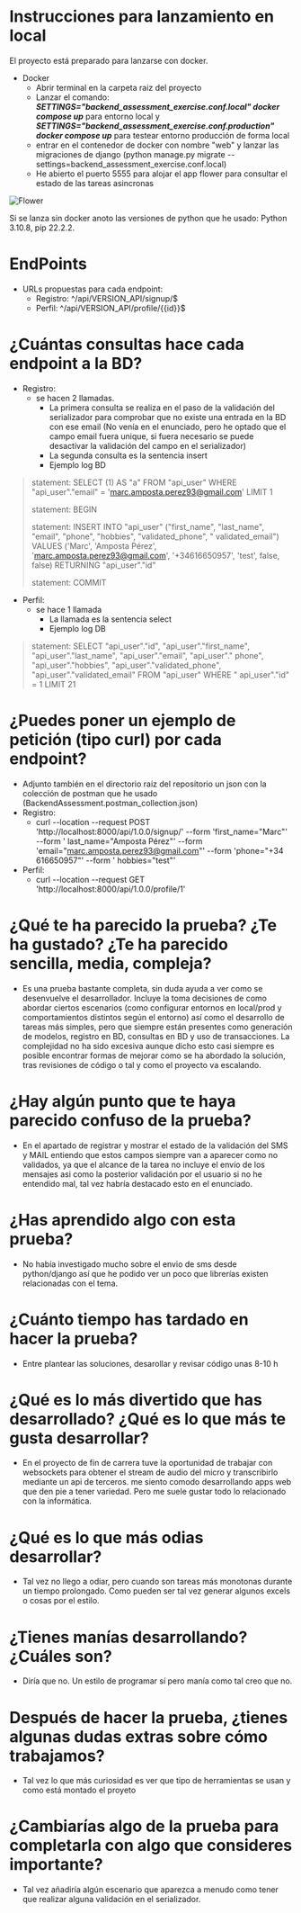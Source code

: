 # Instrucciones para lanzamiento en local

El proyecto está preparado para lanzarse con docker.

- Docker
    - Abrir terminal en la carpeta raiz del proyecto
    - Lanzar el comando: ***SETTINGS="backend_assessment_exercise.conf.local" docker compose up*** para entorno local y
      ***SETTINGS="backend_assessment_exercise.conf.production" docker compose up*** para testear entorno producción de forma local
    - entrar en el contenedor de docker con nombre "web" y lanzar las migraciones de django (python manage.py migrate --settings=backend_assessment_exercise.conf.local)
    - He abierto el puerto 5555 para alojar el app flower para consultar el estado de las tareas asincronas
    
![Flower](https://user-images.githubusercontent.com/116147283/197024297-bbbeb723-275c-4c93-b21b-81af4f5bad7a.png)

Si se lanza sin docker anoto las versiones de python que he usado: Python 3.10.8, pip 22.2.2.

# EndPoints

- URLs propuestas para cada endpoint:
    - Registro: ^/api/VERSION_API/signup/$
    - Perfil: ^/api/VERSION_API/profile/{{id}}$

# ¿Cuántas consultas hace cada endpoint a la BD?

- Registro:
    - se hacen 2 llamadas.
        - La primera consulta se realiza en el paso de la validación del serializador para comprobar que no existe una
          entrada en la BD con ese email (No venía en el enunciado, pero he optado que el campo email fuera unique, si
          fuera
          necesario se puede desactivar la validación del campo en el serializador)
        - La segunda consulta es la sentencia insert
        - Ejemplo log BD

> statement: SELECT (1) AS "a" FROM "api_user" WHERE "api_user"."email" = 'marc.amposta.perez93@gmail.com' LIMIT 1
>
> statement: BEGIN
>
> statement: INSERT INTO "api_user" ("first_name", "last_name", "email", "phone", "hobbies", "validated_phone", "
> validated_email") VALUES ('Marc', 'Amposta Pérez', 'marc.amposta.perez93@gmail.com', '+34616650957', 'test', false,
> false) RETURNING "api_user"."id"
>
> statement: COMMIT

- Perfil:
    - se hace 1 llamada
        - La llamada es la sentencia select
        - Ejemplo log DB

> statement: SELECT "api_user"."id", "api_user"."first_name", "api_user"."last_name", "api_user"."email", "api_user"."
> phone", "api_user"."hobbies", "api_user"."validated_phone", "api_user"."validated_email" FROM "api_user" WHERE "
> api_user"."id" = 1 LIMIT 21

# ¿Puedes poner un ejemplo de petición (tipo curl) por cada endpoint?

- Adjunto también en el directorio raiz del repositorio un json con la colección de postman que he usado
  (BackendAssessment.postman_collection.json)
- Registro:
    - curl --location --request POST 'http://localhost:8000/api/1.0.0/signup/' --form 'first_name="Marc"' --form '
      last_name="Amposta Pérez"' --form 'email="marc.amposta.perez93@gmail.com"' --form 'phone="+34 616650957"' --form '
      hobbies="test"'
- Perfil:
    - curl --location --request GET 'http://localhost:8000/api/1.0.0/profile/1'

# ¿Qué te ha parecido la prueba? ¿Te ha gustado? ¿Te ha parecido sencilla, media, compleja?

- Es una prueba bastante completa, sin duda ayuda a ver como se desenvuelve el desarrollador. Incluye la toma
  decisiones de como abordar ciertos escenarios (como configurar entornos en local/prod y comportamientos distintos
  según el entorno) así como el
  desarrollo de tareas más simples, pero que siempre están presentes como generación de modelos, registro en BD,
  consultas en BD y uso de transacciones. La complejidad no ha sido excesiva aunque dicho esto casi siempre es posible
  encontrar formas de mejorar como se ha abordado la solución, tras revisiones de código o tal y como el proyecto va
  escalando.

# ¿Hay algún punto que te haya parecido confuso de la prueba?

- En el apartado de registrar y mostrar el estado de la validación del SMS y MAIL entiendo que estos campos siempre van
  a aparecer como no validados, ya que el alcance de la tarea no incluye el envío de los mensajes asi como la
  posterior validación por el usuario si no he entendido mal, tal vez habría destacado esto en el enunciado.

# ¿Has aprendido algo con esta prueba?

- No había investigado mucho sobre el envio de sms desde python/django así que he podido ver un poco que librerías
  existen relacionadas con el tema.

# ¿Cuánto tiempo has tardado en hacer la prueba?

- Entre plantear las soluciones, desarollar y revisar código unas 8-10 h

# ¿Qué es lo más divertido que has desarrollado? ¿Qué es lo que más te gusta desarrollar?

- En el proyecto de fin de carrera tuve la oportunidad de trabajar con websockets para obtener el stream de audio del
  micro y transcribirlo mediante un api de terceros. me siento comodo desarrollando apps web que den pie a tener
  variedad. Pero me suele gustar todo lo relacionado con la informática.

# ¿Qué es lo que más odias desarrollar?

- Tal vez no llego a odiar, pero cuando son tareas más monotonas durante un tiempo prolongado. Como pueden ser tal vez
  generar algunos excels o cosas por el estilo.

# ¿Tienes manías desarrollando? ¿Cuáles son?

- Diría que no. Un estilo de programar sí pero manía como tal creo que no.

# Después de hacer la prueba, ¿tienes algunas dudas extras sobre cómo trabajamos?

- Tal vez lo que más curiosidad es ver que tipo de herramientas se usan y como está montado el proyeto

# ¿Cambiarías algo de la prueba para completarla con algo que consideres importante?

- Tal vez añadiría algún escenario que aparezca a menudo como tener que realizar alguna validación en el
  serializador.
